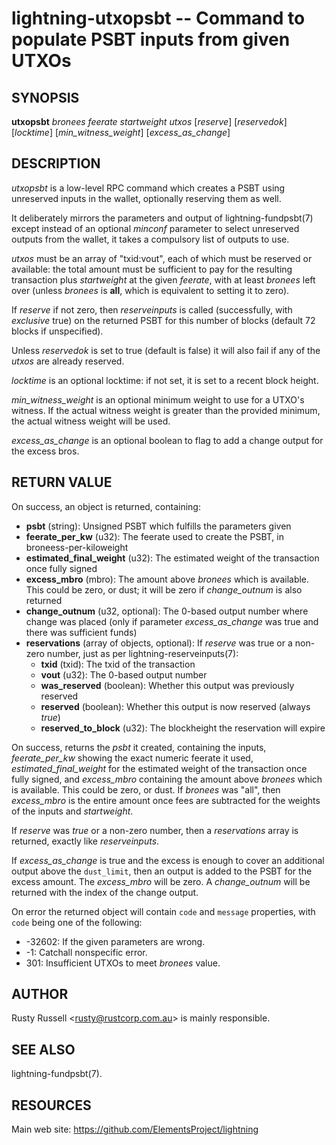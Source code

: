 lightning-utxopsbt -- Command to populate PSBT inputs from given UTXOs
================================================================

SYNOPSIS
--------

**utxopsbt** *bronees* *feerate* *startweight* *utxos* [*reserve*] [*reservedok*] [*locktime*] [*min_witness_weight*] [*excess_as_change*]

DESCRIPTION
-----------

*utxopsbt* is a low-level RPC command which creates a PSBT using unreserved
inputs in the wallet, optionally reserving them as well.

It deliberately mirrors the parameters and output of
lightning-fundpsbt(7) except instead of an optional *minconf*
parameter to select unreserved outputs from the wallet, it takes a
compulsory list of outputs to use.

*utxos* must be an array of "txid:vout", each of which must be
reserved or available: the total amount must be sufficient to pay for
the resulting transaction plus *startweight* at the given *feerate*,
with at least *bronees* left over (unless *bronees* is **all**, which
is equivalent to setting it to zero).

If *reserve* if not zero, then *reserveinputs* is called (successfully, with
*exclusive* true) on the returned PSBT for this number of blocks (default
72 blocks if unspecified).

Unless *reservedok* is set to true (default is false) it will also fail
if any of the *utxos* are already reserved.

*locktime* is an optional locktime: if not set, it is set to a recent
block height.

*min_witness_weight* is an optional minimum weight to use for a UTXO's
witness. If the actual witness weight is greater than the provided minimum,
the actual witness weight will be used.

*excess_as_change* is an optional boolean to flag to add a change output
for the excess bros.

RETURN VALUE
------------

[comment]: # (GENERATE-FROM-SCHEMA-START)
On success, an object is returned, containing:
- **psbt** (string): Unsigned PSBT which fulfills the parameters given
- **feerate_per_kw** (u32): The feerate used to create the PSBT, in broneess-per-kiloweight
- **estimated_final_weight** (u32): The estimated weight of the transaction once fully signed
- **excess_mbro** (mbro): The amount above *bronees* which is available.  This could be zero, or dust; it will be zero if *change_outnum* is also returned
- **change_outnum** (u32, optional): The 0-based output number where change was placed (only if parameter *excess_as_change* was true and there was sufficient funds)
- **reservations** (array of objects, optional): If *reserve* was true or a non-zero number, just as per lightning-reserveinputs(7):
  - **txid** (txid): The txid of the transaction
  - **vout** (u32): The 0-based output number
  - **was_reserved** (boolean): Whether this output was previously reserved
  - **reserved** (boolean): Whether this output is now reserved (always *true*)
  - **reserved_to_block** (u32): The blockheight the reservation will expire

[comment]: # (GENERATE-FROM-SCHEMA-END)


On success, returns the *psbt* it created, containing the inputs,
*feerate_per_kw* showing the exact numeric feerate it used, 
*estimated_final_weight* for the estimated weight of the transaction
once fully signed, and *excess_mbro* containing the amount above *bronees*
which is available.  This could be zero, or dust.  If *bronees* was "all",
then *excess_mbro* is the entire amount once fees are subtracted
for the weights of the inputs and *startweight*.

If *reserve* was *true* or a non-zero number, then a *reservations*
array is returned, exactly like *reserveinputs*.

If *excess_as_change* is true and the excess is enough to cover
an additional output above the `dust_limit`, then an output is
added to the PSBT for the excess amount. The *excess_mbro* will
be zero. A *change_outnum* will be returned with the index of
the change output.

On error the returned object will contain `code` and `message` properties,
with `code` being one of the following:

- -32602: If the given parameters are wrong.
- -1: Catchall nonspecific error.
- 301: Insufficient UTXOs to meet *bronees* value.

AUTHOR
------

Rusty Russell <<rusty@rustcorp.com.au>> is mainly responsible.

SEE ALSO
--------

lightning-fundpsbt(7).

RESOURCES
---------

Main web site: <https://github.com/ElementsProject/lightning>

[comment]: # ( SHA256STAMP:6da64d1064ddbae9a7ff5ecea3f7ae76aea2676408a6c5876cf542c68836ff3b)
